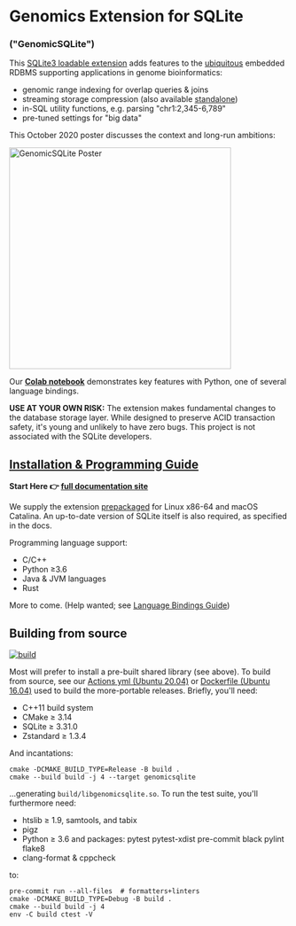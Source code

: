 # Genomics Extension for SQLite

### ("GenomicSQLite")

This [SQLite3 loadable extension](https://www.sqlite.org/loadext.html) adds features to the [ubiquitous](https://www.sqlite.org/mostdeployed.html) embedded RDBMS supporting applications in genome bioinformatics:

* genomic range indexing for overlap queries & joins
* streaming storage compression (also available [standalone](https://github.com/mlin/sqlite_zstd_vfs))
* in-SQL utility functions, e.g. parsing "chr1:2,345-6,789"
* pre-tuned settings for "big data"

This October 2020 poster discusses the context and long-run ambitions:

[<img src="https://mlin.github.io/GenomicSQLite/GA4GH_8thPlenary_poster_mlin_v2.thumb.jpeg" width="400" alt="GenomicSQLite Poster"/>](https://mlin.github.io/GenomicSQLite/GA4GH_8thPlenary_poster_mlin_v2.pdf)

Our **[Colab notebook](https://colab.research.google.com/drive/1OlHPOcRQBhDmEnS1wtOdtUGDkcD7LtKx?usp=sharing)** demonstrates key features with Python, one of several language bindings.

**USE AT YOUR OWN RISK:** The extension makes fundamental changes to the database storage layer. While designed to preserve ACID transaction safety, it's young and unlikely to have zero bugs. This project is not associated with the SQLite developers.

## [Installation & Programming Guide](https://mlin.github.io/GenomicSQLite/)

**Start Here 👉 [full documentation site](https://mlin.github.io/GenomicSQLite/)**

We supply the extension [prepackaged](https://github.com/mlin/GenomicSQLite/releases) for Linux x86-64 and macOS Catalina. An up-to-date version of SQLite itself is also required, as specified in the docs.

Programming language support:

* C/C++
* Python &ge;3.6
* Java & JVM languages
* Rust

More to come. (Help wanted; see [Language Bindings Guide](https://mlin.github.io/GenomicSQLite/bindings/))

## Building from source

[![build](https://github.com/mlin/GenomicSQLite/workflows/build/badge.svg?branch=main)](https://github.com/mlin/GenomicSQLite/actions?query=workflow%3Abuild)

Most will prefer to install a pre-built shared library (see above). To build from source, see our [Actions yml (Ubuntu 20.04)](https://github.com/mlin/GenomicSQLite/blob/main/.github/workflows/build.yml) or [Dockerfile (Ubuntu 16.04)](https://github.com/mlin/GenomicSQLite/blob/main/Dockerfile) used to build the more-portable releases. Briefly, you'll need:

* C++11 build system
* CMake &ge; 3.14
* SQLite &ge; 3.31.0
* Zstandard &ge; 1.3.4

And incantations:

```
cmake -DCMAKE_BUILD_TYPE=Release -B build .
cmake --build build -j 4 --target genomicsqlite
```

...generating `build/libgenomicsqlite.so`. To run the test suite, you'll furthermore need:

* htslib &ge; 1.9, samtools, and tabix
* pigz
* Python &ge; 3.6 and packages: pytest pytest-xdist pre-commit black pylint flake8 
* clang-format & cppcheck

to:

```
pre-commit run --all-files  # formatters+linters
cmake -DCMAKE_BUILD_TYPE=Debug -B build .
cmake --build build -j 4
env -C build ctest -V
```
